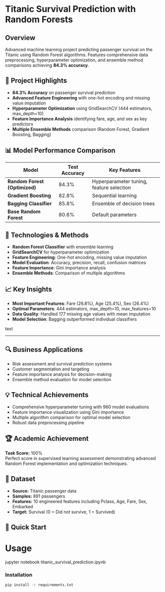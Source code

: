 # Titanic Survival Prediction with Random Forests

## Overview
Advanced machine learning project predicting passenger survival on the Titanic using Random Forest algorithms. Features comprehensive data preprocessing, hyperparameter optimization, and ensemble method comparisons achieving **84.3% accuracy**.

## 🎯 Project Highlights
- **84.3% Accuracy** on passenger survival prediction
- **Advanced Feature Engineering** with one-hot encoding and missing value imputation
- **Hyperparameter Optimization** using GridSearchCV (444 estimators, max_depth=10)
- **Feature Importance Analysis** identifying fare, age, and sex as key predictors
- **Multiple Ensemble Methods** comparison (Random Forest, Gradient Boosting, Bagging)

## 📊 Model Performance Comparison
| Model | Test Accuracy | Key Features |
|-------|---------------|--------------|
| **Random Forest (Optimized)** | 84.3% | Hyperparameter tuning, feature selection |
| **Gradient Boosting** | 82.8% | Sequential learning |
| **Bagging Classifier** | 85.8% | Ensemble of decision trees |
| **Base Random Forest** | 80.6% | Default parameters |

## 🔧 Technologies & Methods
- **Random Forest Classifier** with ensemble learning
- **GridSearchCV** for hyperparameter optimization
- **Feature Engineering**: One-hot encoding, missing value imputation
- **Model Evaluation**: Accuracy, precision, recall, confusion matrices
- **Feature Importance**: Gini importance analysis
- **Ensemble Methods**: Comparison of multiple algorithms

## 📈 Key Insights
- **Most Important Features**: Fare (26.8%), Age (25.4%), Sex (26.4%)
- **Optimal Parameters**: 444 estimators, max_depth=10, max_features=10
- **Data Quality**: Handled 177 missing age values with mean imputation
- **Model Selection**: Bagging outperformed individual classifiers

text

---

## 🔍 Business Applications

- Risk assessment and survival prediction systems  
- Customer segmentation and targeting  
- Feature importance analysis for decision-making  
- Ensemble method evaluation for model selection  

## 💡 Technical Achievements

- Comprehensive hyperparameter tuning with 960 model evaluations  
- Feature importance visualization using Gini importance  
- Multiple algorithm comparison for optimal model selection  
- Robust data preprocessing pipeline

## 🏆 Academic Achievement
**Task Score:** 100%  
Perfect score in supervised learning assessment demonstrating advanced Random Forest implementation and optimization techniques.

## 📁 Dataset

- **Source:** Titanic passenger data  
- **Samples:** 891 passengers  
- **Features:** 10 engineered features including Pclass, Age, Fare, Sex, Embarked  
- **Target:** Survival (0 = Did not survive, 1 = Survived)

## 🚀 Quick Start

# Usage

jupyter notebook titanic_survival_prediction.ipynb

### Installation
```bash
pip install -r requirements.txt



